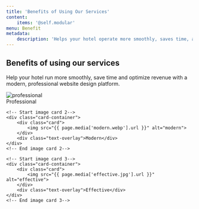 ```yaml
---
title: 'Benefits of Using Our Services'
content:
    items: '@self.modular'
menu: Benefit
metadata:
    description: 'Helps your hotel operate more smoothly, saves time, and optimizes revenue with a modern, professional website design platform.'
---
```


<!-- Text -->
<div class="benefits-text">
	<h2><strong>Benefits of using our services</strong></h2>
	<p>Help your hotel run more smoothly, save time and optimize revenue with a modern, professional website design platform.</p>
</div>

<!-- Image card -->
<div class="card-wrapper">
    <!-- Start image card 1-->
    <div class="card-container">
        <div class="card">
        	<img src="{{ page.media['professional.jpg'].url }}" alt="professional">
        </div>
        <div class="text-overlay">Professional</div>
    </div>
    <!-- End image card 1-->

    <!-- Start image card 2-->
    <div class="card-container">
        <div class="card">
            <img src="{{ page.media['modern.webp'].url }}" alt="modern"> 
        </div> 
        <div class="text-overlay">Modern</div> 
    </div> 
    <!-- End image card 2--> 

    <!-- Start image card 3--> 
    <div class="card-container"> 
        <div class="card"> 
        	<img src="{{ page.media['effective.jpg'].url }}" alt="effective"> 
        </div> 
        <div class="text-overlay">Effective</div> 
    </div> 
    <!-- End image card 3-->
</div>